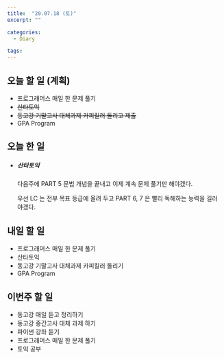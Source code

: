 ```yaml
---
title:  "20.07.18 (토)"
excerpt: ""

categories:
  - Diary

tags:
---
```


## 오늘 할 일 (계획)

- 프로그래머스 매일 한 문제 풀기
- ~~산타토익~~
- ~~동고강 기말고사 대체과제 카피킬러 돌리고 제출~~
- GPA Program

## 오늘 한 일

- ##### 산타토익

  다음주에 PART 5 문법 개념을 끝내고 이제 계속 문제 풀기만 해야겠다.

  우선 LC 는 전부 목표 등급에 올려 두고 PART 6, 7 은 빨리 독해하는 능력을 길러야겠다.

## 내일 할 일

- 프로그래머스 매일 한 문제 풀기
- 산타토익
- 동고강 기말고사 대체과제 카피킬러 돌리기
- GPA Program

## 이번주 할 일

- 동고강 매일 듣고 정리하기
- 동고강 중간고사 대체 과제 하기
- 파이썬 강좌 듣기
- 프로그래머스 매일 한 문제 풀기
- 토익 공부
